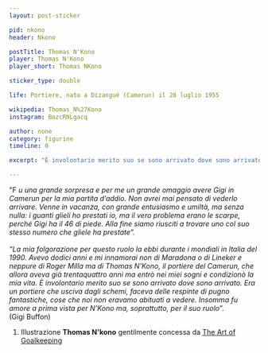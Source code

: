 ```yaml
---
layout: post-sticker

pid: nkono
header: Nkono

postTitle: Thomas N'Kono
player: Thomas N'Kono
player_short: Thomas NKono

sticker_type: double

life: Portiere, nato a Dizangué (Camerun) il 20 luglio 1955

wikipedia: Thomas_N%27Kono
instagram: BozcRNLgacq

author: none
category: figurine
timeline: 0

excerpt: "È involontario merito suo se sono arrivato dove sono arrivato. (@gianluigibuffon)"

---
```

"F _u una grande sorpresa e per me un grande omaggio avere Gigi in Camerun per la mia partita
d’addio. Non avrei mai pensato di vederlo arrivare. Venne in vacanza, con grande entusiasmo e
umiltà, ma senza nulla: i guanti glieli ho prestati io, ma il vero problema erano le scarpe, perché Gigi
ha il 46 di piede. Alla fine siamo riusciti a trovare uno col suo stesso numero che gliele ha prestate”.
<br/><br/>
“La mia folgorazione per questo ruolo la ebbi durante i mondiali in Italia del 1990. Avevo dodici anni
e mi innamorai non di Maradona o di Lineker e neppure di Roger Milla ma di Thomas N&#39;Kono, il
portiere del Camerun, che allora aveva già trentaquattro anni ma entrò nei miei sogni e condizionò la
mia vita. È involontario merito suo se sono arrivato dove sono arrivato. Era un portiere che usciva
dagli schemi, faceva delle respinte di pugno fantastiche, cose che noi non eravamo abituati a vedere.
Insomma fu amore a prima vista per N&#39;Kono ma, soprattutto, per il suo ruolo_”.<br/>
(Gigi Buffon)

<div class="post-disclaimer">
<ol>
	<li>Illustrazione <b>Thomas N'kono</b> gentilmente concessa da <a title="Thomas N'kono - The Art of Goalkeeping" href="http://theartofgoalkeeping.com/" target="_blank">The Art of Goalkeeping</a></li>
</ol>
</div>
